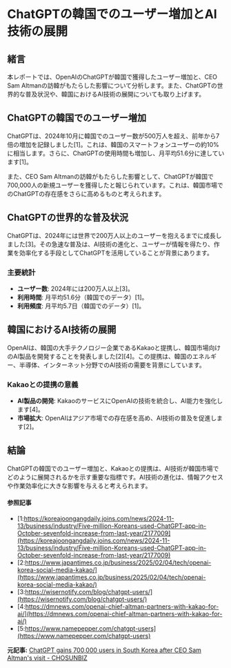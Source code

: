 # ChatGPTの韓国でのユーザー増加とAI技術の展開

## 緒言

本レポートでは、OpenAIのChatGPTが韓国で獲得したユーザー増加と、CEO Sam Altmanの訪韓がもたらした影響について分析します。また、ChatGPTの世界的な普及状況や、韓国におけるAI技術の展開についても取り上げます。

## ChatGPTの韓国でのユーザー増加

ChatGPTは、2024年10月に韓国でのユーザー数が500万人を超え、前年から7倍の増加を記録しました[1]。これは、韓国のスマートフォンユーザーの約10%に相当します。さらに、ChatGPTの使用時間も増加し、月平均51.6分に達しています[1]。

また、CEO Sam Altmanの訪韓がもたらした影響として、ChatGPTが韓国で700,000人の新規ユーザーを獲得したと報じられています。これは、韓国市場でのChatGPTの存在感をさらに高めるものと考えられます。

## ChatGPTの世界的な普及状況

ChatGPTは、2024年には世界で200万人以上のユーザーを抱えるまでに成長しました[3]。その急速な普及は、AI技術の進化と、ユーザーが情報を得たり、作業を効率化する手段としてChatGPTを活用していることが背景にあります。

### 主要統計

- **ユーザー数**: 2024年には200万人以上[3]。
- **利用時間**: 月平均51.6分（韓国でのデータ）[1]。
- **利用頻度**: 月平均5.7日（韓国でのデータ）[1]。

## 韓国におけるAI技術の展開

OpenAIは、韓国の大手テクノロジー企業であるKakaoと提携し、韓国市場向けのAI製品を開発することを発表しました[2][4]。この提携は、韓国のエネルギー、半導体、インターネット分野でのAI技術の需要を背景にしています。

### Kakaoとの提携の意義

- **AI製品の開発**: KakaoのサービスにOpenAIの技術を統合し、AI能力を強化します[4]。
- **市場拡大**: OpenAIはアジア市場での存在感を高め、AI技術の普及を促進します[2]。

## 結論

ChatGPTの韓国でのユーザー増加と、Kakaoとの提携は、AI技術が韓国市場でどのように展開されるかを示す重要な指標です。AI技術の進化は、情報アクセスや作業効率化に大きな影響を与えると考えられます。

#### 参照記事
- [1:https://koreajoongangdaily.joins.com/news/2024-11-13/business/industry/Five-million-Koreans-used-ChatGPT-app-in-October-sevenfold-increase-from-last-year/2177009](https://koreajoongangdaily.joins.com/news/2024-11-13/business/industry/Five-million-Koreans-used-ChatGPT-app-in-October-sevenfold-increase-from-last-year/2177009)
- [2:https://www.japantimes.co.jp/business/2025/02/04/tech/openai-korea-social-media-kakao/](https://www.japantimes.co.jp/business/2025/02/04/tech/openai-korea-social-media-kakao/)
- [3:https://wisernotify.com/blog/chatgpt-users/](https://wisernotify.com/blog/chatgpt-users/)
- [4:https://dmnews.com/openai-chief-altman-partners-with-kakao-for-ai/](https://dmnews.com/openai-chief-altman-partners-with-kakao-for-ai/)
- [5:https://www.namepepper.com/chatgpt-users](https://www.namepepper.com/chatgpt-users)


**元記事:** [ChatGPT gains 700,000 users in South Korea after CEO Sam Altman's visit - CHOSUNBIZ](https://biz.chosun.com/en/en-it/2025/03/06/FMDHIKB75VA5ZB7NCV3ENTRHT4/)